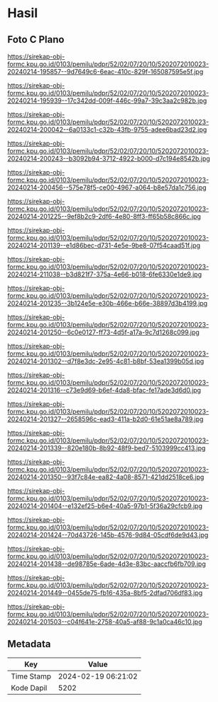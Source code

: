 # Hasil

## Foto C Plano

https://sirekap-obj-formc.kpu.go.id/0103/pemilu/pdpr/52/02/07/20/10/5202072010023-20240214-195857--9d7649c6-6eac-410c-829f-165087595e5f.jpg

https://sirekap-obj-formc.kpu.go.id/0103/pemilu/pdpr/52/02/07/20/10/5202072010023-20240214-195939--17c342dd-009f-446c-99a7-39c3aa2c982b.jpg

https://sirekap-obj-formc.kpu.go.id/0103/pemilu/pdpr/52/02/07/20/10/5202072010023-20240214-200042--6a0133c1-c32b-43fb-9755-adee6bad23d2.jpg

https://sirekap-obj-formc.kpu.go.id/0103/pemilu/pdpr/52/02/07/20/10/5202072010023-20240214-200243--b3092b94-3712-4922-b000-d7c194e8542b.jpg

https://sirekap-obj-formc.kpu.go.id/0103/pemilu/pdpr/52/02/07/20/10/5202072010023-20240214-200456--575e78f5-ce00-4967-a064-b8e57da1c756.jpg

https://sirekap-obj-formc.kpu.go.id/0103/pemilu/pdpr/52/02/07/20/10/5202072010023-20240214-201225--9ef8b2c9-2df6-4e80-8ff3-ff65b58c866c.jpg

https://sirekap-obj-formc.kpu.go.id/0103/pemilu/pdpr/52/02/07/20/10/5202072010023-20240214-201139--e1d86bec-d731-4e5e-9be8-07f54caad51f.jpg

https://sirekap-obj-formc.kpu.go.id/0103/pemilu/pdpr/52/02/07/20/10/5202072010023-20240214-211038--b3d821f7-375a-4e66-b018-6fe6330e1de9.jpg

https://sirekap-obj-formc.kpu.go.id/0103/pemilu/pdpr/52/02/07/20/10/5202072010023-20240214-201235--3b124e5e-e30b-466e-b66e-38897d3b4199.jpg

https://sirekap-obj-formc.kpu.go.id/0103/pemilu/pdpr/52/02/07/20/10/5202072010023-20240214-201250--6c0e0127-ff73-4d5f-a17a-9c7d1268c099.jpg

https://sirekap-obj-formc.kpu.go.id/0103/pemilu/pdpr/52/02/07/20/10/5202072010023-20240214-201302--d7f8e3dc-2e95-4c81-b8bf-53ea1399b05d.jpg

https://sirekap-obj-formc.kpu.go.id/0103/pemilu/pdpr/52/02/07/20/10/5202072010023-20240214-201316--c73e9d69-b6ef-4da8-bfac-fe17ade3d6d0.jpg

https://sirekap-obj-formc.kpu.go.id/0103/pemilu/pdpr/52/02/07/20/10/5202072010023-20240214-201327--2658596c-ead3-411a-b2d0-61e51ae8a789.jpg

https://sirekap-obj-formc.kpu.go.id/0103/pemilu/pdpr/52/02/07/20/10/5202072010023-20240214-201339--820e180b-8b92-48f9-bed7-5103999cc413.jpg

https://sirekap-obj-formc.kpu.go.id/0103/pemilu/pdpr/52/02/07/20/10/5202072010023-20240214-201350--93f7c84e-ea82-4a08-8571-421dd2518ce6.jpg

https://sirekap-obj-formc.kpu.go.id/0103/pemilu/pdpr/52/02/07/20/10/5202072010023-20240214-201404--e132ef25-b6e4-40a5-97b1-5f36a29cfcb9.jpg

https://sirekap-obj-formc.kpu.go.id/0103/pemilu/pdpr/52/02/07/20/10/5202072010023-20240214-201424--70d43726-145b-4576-9d84-05cdf6de9d43.jpg

https://sirekap-obj-formc.kpu.go.id/0103/pemilu/pdpr/52/02/07/20/10/5202072010023-20240214-201438--de98785e-6ade-4d3e-83bc-aaccfb6fb709.jpg

https://sirekap-obj-formc.kpu.go.id/0103/pemilu/pdpr/52/02/07/20/10/5202072010023-20240214-201449--0455de75-fb16-435a-8bf5-2dfad706df83.jpg

https://sirekap-obj-formc.kpu.go.id/0103/pemilu/pdpr/52/02/07/20/10/5202072010023-20240214-201503--c04f641e-2758-40a5-af88-9c1a0ca46c10.jpg


## Metadata

| Key        | Value               |
| ---------- | ------------------- |
| Time Stamp | 2024-02-19 06:21:02 |
| Kode Dapil | 5202                |



